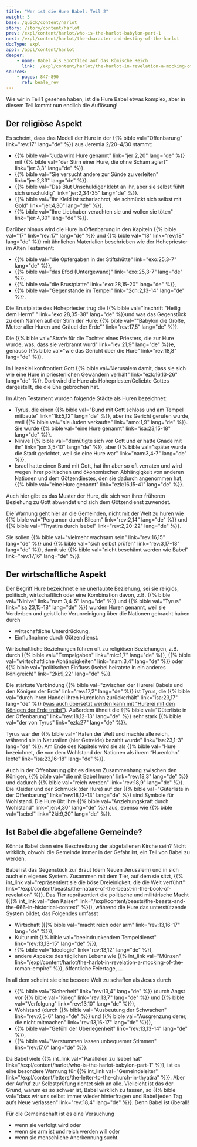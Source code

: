 ```yaml
---
title: "Wer ist die Hure Babel: Teil 2"
weight: 3
base: /quick/content/harlot
story: /story/content/harlot
prev: /expl/content/harlot/who-is-the-harlot-babylon-part-1
next: /expl/content/harlot/the-character-and-destiny-of-the-harlot
docType: expl
appl: /appl/content/harlot
deeper:
    - name: Babel als Spottlied auf das Römische Reich
      link:  /expl/content/harlot/the-harlot-in-revelation-a-mocking-of-the-roman-empire
sources: 
    - pages: 847–890
      ref: beale_rev
---
```


Wie wir in Teil 1 gesehen haben, ist die Hure Babel etwas komplex, aber in diesem Teil kommt nun endlich die Auflösung!

## Der religiöse Aspekt

<a name="e96e"></a>
Es scheint, dass das Modell der Hure in der {{% bible val="Offenbarung" link="rev:17" lang="de" %}} aus Jeremia 2/20–4/30 stammt:

- {{% bible val="Juda wird Hure genannt" link="jer:2,20" lang="de" %}} mit {{% bible val="der Stirn einer Hure, die ohne Scham agiert" link="jer:3,3" lang="de" %}}.
- {{% bible val="Sie versucht andere zur Sünde zu verleiten" link="jer:2,33" lang="de" %}}.
- {{% bible val="Das Blut Unschuldiger klebt an ihr, aber sie selbst fühlt sich unschuldig" link="jer:2,34-35" lang="de" %}}.
- {{% bible val="Ihr Kleid ist scharlachrot, sie schmückt sich selbst mit Gold" link="jer:4,30" lang="de" %}}.
- {{% bible val="Ihre Liebhaber verachten sie und wollen sie töten" link="jer:4,30" lang="de" %}}.

Darüber hinaus wird die Hure in Offenbarung in den Kapiteln {{% bible val="17" link="rev:17" lang="de" %}} und {{% bible val="18" link="rev:18" lang="de" %}} mit ähnlichen Materialien beschrieben wie der Hohepriester im Alten Testament:

- {{% bible val="die Opfergaben in der Stiftshütte" link="exo:25,3-7" lang="de" %}},
- {{% bible val="das Efod (Untergewand)" link="exo:25,3-7" lang="de" %}},
- {{% bible val="die Brustplatte" link="exo:28,15-20" lang="de" %}},
- {{% bible val="Gegenstände im Tempel" link="2ch:2,13-14" lang="de" %}}.

Die Brustplatte des Hohepriester trug die {{% bible val="Inschrift “Heilig dem Herrn” " link="exo:28,35-38" lang="de" %}}und was das Gegenstück zu dem Namen auf der Stirn der Hure: {{% bible val="“Babylon die Große, Mutter aller Huren und Gräuel der Erde”" link="rev:17,5" lang="de" %}}.

Die {{% bible val="Strafe für die Tochter eines Priesters, die zur Hure wurde, was, dass sie verbrannt wurd" link="lev:21,9" lang="de" %}}e, genauso {{% bible val="wie das Gericht über die Hure" link="rev:18,8" lang="de" %}}.

In Hezekiel konfrontiert Gott {{% bible val="Jerusalem damit, dass sie sich wie eine Hure in priesterlichen Gewändern verhält" link="ezk:16,13-26" lang="de" %}}. Dort wird die Hure als Hohepriester/Geliebte Gottes dargestellt, die die Ehe gebrochen hat.

Im Alten Testament wurden folgende Städte als Huren bezeichnet:

- Tyrus, die einen {{% bible val="Bund mit Gott schloss und am Tempel mitbaute" link="1ki:5,12" lang="de" %}}, aber ins Gericht gerufen wurde, weil {{% bible val="sie Juden verkaufte" link="amo:1,9" lang="de" %}}. Sie wurde {{% bible val="eine Hure genannt" link="isa:23,15-18" lang="de" %}}.
- Ninive {{% bible val="demütigte sich vor Gott und er hatte Gnade mit ihr" link="jon:3,5-10" lang="de" %}}, aber {{% bible val="später wurde die Stadt gerichtet, weil sie eine Hure war" link="nam:3,4-7" lang="de" %}}.
- Israel hatte einen Bund mit Gott, hat ihn aber so oft verraten und wird wegen ihrer politischen und ökonomischen Abhängigkeit von anderen Nationen und dem Götzendiestes, den sie dadurch angenommen hat, {{% bible val="eine Hure genannt" link="ezk:16,15-41" lang="de" %}}.

Auch hier gibt es das Muster der Hure, die sich von ihrer früheren Beziehung zu Gott abwendet und sich dem Götzendienst zuwendet.

Die Warnung geht hier an die Gemeinden, nicht mit der Welt zu huren wie {{% bible val="Pergamon durch Bileam" link="rev:2,14" lang="de" %}} und {{% bible val="Thyatira durch Isebel" link="rev:2,20-22" lang="de" %}}.

Sie sollen {{% bible val="vielmehr wachsam sein" link="rev:16,15" lang="de" %}} und {{% bible val="sich selbst prüfen" link="rev:3,17-18" lang="de" %}}, damit sie {{% bible val="nicht beschämt werden wie Babel" link="rev:17,16" lang="de" %}}.

## Der wirtschaftliche Aspekt

<a name="f24d"></a>
Der Begriff Hure bezeichnet eine unerlaubte Beziehung, sei sie religiös, politisch, wirtschaftlich oder eine Kombination davon, z.B. {{% bible val="Ninive" link="nam:3,4-5" lang="de" %}} und {{% bible val="Tyrus" link="isa:23,15-18" lang="de" %}} wurden Huren genannt, weil sie Verderben und geistliche Verunreinigung über die Nationen gebracht haben durch

- wirtschaftliche Unterdrückung,
- Einflußnahme durch Götzendienst.

Wirtschaftliche Beziehungen führen oft zu religiösen Beziehungen, z.B. durch {{% bible val="Tempelgaben" link="mic:1,7" lang="de" %}}, {{% bible val="wirtschaftliche Abhängigkeiten" link="nam:3,4" lang="de" %}} oder {{% bible val="politischen Einfluss (Isebel heiratete in ein anderes Königreich)" link="2ki:9,22" lang="de" %}}.

Die stärkste Verbindung {{% bible val="zwischen der Hurerei Babels und den Königen der Erde" link="rev:17,2" lang="de" %}} ist Tyrus, die {{% bible val="durch ihren Handel ihren Hurenlohn zurückerhält" link="isa:23,17" lang="de" %}} ([was auch übersetzt werden kann mit “Hurerei mit den Königen der Erde treibt”](https://biblehub.com/interlinear/isaiah/23-17.htm)). Außerdem ähnelt die {{% bible val="Güterliste in der Offenbarung" link="rev:18,12-13" lang="de" %}} sehr stark {{% bible val="der von Tyrus" link="ezk:27" lang="de" %}}.

Tyrus war der {{% bible val="Hafen der Welt und machte alle reich, während sie in Naturalien (hier Getreide) bezahlt wurde" link="isa:23,1-3" lang="de" %}}. Am Ende des Kapitels wird sie als {{% bible val="Hure bezeichnet, die von dem Wohlstand der Nationen als ihrem “Hurenlohn” lebte" link="isa:23,16-18" lang="de" %}}.

Auch in der Offenbarung gibt es diesen Zusammenhang zwischen den Königen, {{% bible val="die mit Babel huren" link="rev:18,3" lang="de" %}} und dadurch {{% bible val="reich werden" link="rev:18,9" lang="de" %}}. Die Kleider und der Schmuck (der Hure) auf der {{% bible val="Güterliste in der Offenbarung" link="rev:18,12-13" lang="de" %}} sind Symbole für Wohlstand. Die Hure übt ihre {{% bible val="Anziehungskraft durch Wohlstand" link="jer:4,30" lang="de" %}} aus, ebenso wie {{% bible val="Isebel" link="2ki:9,30" lang="de" %}}.

## Ist Babel die abgefallene Gemeinde?

<a name="738a"></a>
Könnte Babel dann eine Beschreibung der abgefallenen Kirche sein? Nicht wirklich, obwohl die Gemeinde immer in der Gefahr ist, ein Teil von Babel zu werden.

Babel ist das Gegenstück zur Braut (dem Neuen Jerusalem) und in sich auch ein eigenes System. Zusammen mit dem Tier, auf dem sie sitzt, {{% int_link val="repräsentiert sie die böse Dreieinigkeit, die die Welt verführt" link="/expl/content/beasts/the-nature-of-the-beast-in-the-book-of-revelation" %}}. Das Tier repräsentiert die politische und militärische Macht ({{% int_link val="den Kaiser" link="/expl/content/beasts/the-beasts-and-the-666-in-historical-context" %}}), während die Hure das unterstützende System bildet, das Folgendes umfasst

- Wirtschaft ({{% bible val="macht reich oder arm" link="rev:13,16-17" lang="de" %}}),
- Kultur mit {{% bible val="beeindruckendem Tempeldienst" link="rev:13,13-15" lang="de" %}},
- {{% bible val="Ideologie" link="rev:13,12" lang="de" %}},
- andere Aspekte des täglichen Lebens wie {{% int_link val="Münzen" link="/expl/content/harlot/the-harlot-in-revelation-a-mocking-of-the-roman-empire" %}}, öffentliche Feiertage, …

In all dem scheint sie eine bessere Welt zu schaffen als Jesus durch

- {{% bible val="Sicherheit" link="rev:13,4" lang="de" %}} (durch Angst vor {{% bible val="Krieg" link="rev:13,7" lang="de" %}} und {{% bible val="Verfolgung" link="rev:13,10" lang="de" %}}),
- Wohlstand (durch {{% bible val="Ausbeutung der Schwachen" link="rev:6,5-6" lang="de" %}} und {{% bible val="Ausgrenzung derer, die nicht mitmachen" link="rev:13,16-17" lang="de" %}}),
- {{% bible val="Gefühl der Überlegenheit" link="rev:13,13-14" lang="de" %}},
- {{% bible val="Verstummen lassen unbequemer Stimmen" link="rev:17,6" lang="de" %}}.

Da Babel viele {{% int_link val="Parallelen zu Isebel hat" link="/expl/content/harlot/who-is-the-harlot-babylon-part-1" %}}, ist es eine besondere Warnung für {{% int_link val="Gemeindeleiter" link="/expl/content/letters/the-letter-to-the-church-in-thyatira" %}}. Aber der Aufruf zur Selbstprüfung richtet sich an alle. Vielleicht ist das der Grund, warum es so schwer ist, Babel wirklich zu fassen, so {{% bible val="dass wir uns selbst immer wieder hinterfragen und Babel jeden Tag aufs Neue verlassen" link="rev:18,4" lang="de" %}}. Denn Babel ist überall!

Für die Gemeinschaft ist es eine Versuchung
- wenn sie verfolgt wird oder 
- wenn sie arm ist und reich werden will oder 
- wenn sie menschliche Anerkennung sucht.
